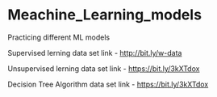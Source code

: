 # Meachine_Learning_models

Practicing different ML models  

Supervised lerning data set link -  http://bit.ly/w-data

Unsupervised lerning data set link -  https://bit.ly/3kXTdox

Decision Tree Algorithm data set link - https://bit.ly/3kXTdox
